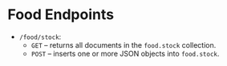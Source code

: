 # Food Endpoints

- `/food/stock`:
  - `GET` – returns all documents in the `food.stock` collection.
  - `POST` – inserts one or more JSON objects into `food.stock`.
